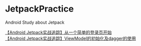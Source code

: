 # JetpackPractice
Android Study about Jetpack

<a href="https://blog.csdn.net/m0_48179608/article/details/114628010?spm=1001.2014.3001.5502">【Android Jetpack实战追踪】从一个简单的登录页开始</a><br/>
<a href="https://blog.csdn.net/m0_48179608/article/details/114839483">【Android Jetpack实战追踪】ViewModel的初始化及dagger的使用</a><br/>
